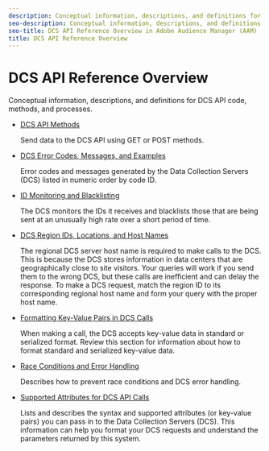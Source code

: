 ```yaml
---
description: Conceptual information, descriptions, and definitions for DCS API code, methods, and processes.
seo-description: Conceptual information, descriptions, and definitions for DCS API code, methods, and processes in Adobe Audience Manager (AAM).
seo-title: DCS API Reference Overview in Adobe Audience Manager (AAM)
title: DCS API Reference Overview
---
```


# DCS API Reference Overview

Conceptual information, descriptions, and definitions for DCS API code, methods, and processes.

* [DCS API Methods](/help/using/api/dcs-intro/dcs-api-reference/dcs-api-methods.md)

  Send data to the DCS API using GET or POST methods.

* [DCS Error Codes, Messages, and Examples](/help/using/api/dcs-intro/dcs-api-reference/dcs-error-codes.md)

  Error codes and messages generated by the Data Collection Servers (DCS) listed in numeric order by code ID.

* [ID Monitoring and Blacklisting](/help/using/api/dcs-intro/dcs-api-reference/id-monitoring-blacklisting.md)

  The DCS monitors the IDs it receives and blacklists those that are being sent at an unusually high rate over a short period of time.

* [DCS Region IDs, Locations, and Host Names](/help/using/api/dcs-intro/dcs-api-reference/dcs-regions.md)

  The regional DCS server host name is required to make calls to the DCS. This is because the DCS stores information in data centers that are geographically close to site visitors. Your queries will work if you send them to the wrong DCS, but these calls are inefficient and can delay the response. To make a DCS request, match the region ID to its corresponding regional host name and form your query with the proper host name.

* [Formatting Key-Value Pairs in DCS Calls](/help/using/api/dcs-intro/dcs-api-reference/dcs-key-format.md)

  When making a call, the DCS accepts key-value data in standard or serialized format. Review this section for information about how to format standard and serialized key-value data.

* [Race Conditions and Error Handling](/help/using/api/dcs-intro/dcs-api-reference/dcs-race-conditions.md)

  Describes how to prevent race conditions and DCS error handling.

* [Supported Attributes for DCS API Calls](/help/using/api/dcs-intro/dcs-api-reference/dcs-keys.md)

  Lists and describes the syntax and supported attributes (or key-value pairs) you can pass in to the Data Collection Servers (DCS). This information can help you format your DCS requests and understand the parameters returned by this system.
